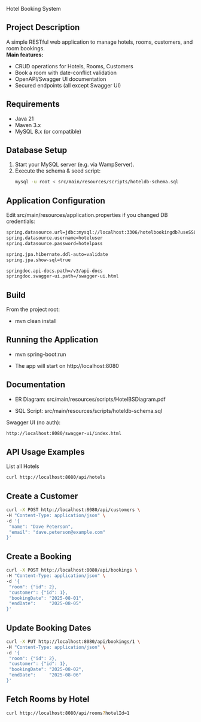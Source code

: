 Hotel Booking System

## Project Description
A simple RESTful web application to manage hotels, rooms, customers, and room bookings.  
**Main features:**
- CRUD operations for Hotels, Rooms, Customers
- Book a room with date-conflict validation
- OpenAPI/Swagger UI documentation
- Secured endpoints (all except Swagger UI)

## Requirements
- Java 21
- Maven 3.x
- MySQL 8.x (or compatible)

## Database Setup
1. Start your MySQL server (e.g. via WampServer).
2. Execute the schema & seed script:
   ```bash
   mysql -u root < src/main/resources/scripts/hoteldb-schema.sql

## Application Configuration
Edit src/main/resources/application.properties if you changed DB credentials:
   ```bash
   spring.datasource.url=jdbc:mysql://localhost:3306/hotelbookingdb?useSSL=false&serverTimezone=UTC&allowPublicKeyRetrieval=true
   spring.datasource.username=hoteluser
   spring.datasource.password=hotelpass

   spring.jpa.hibernate.ddl-auto=validate
   spring.jpa.show-sql=true
   
   springdoc.api-docs.path=/v3/api-docs
   springdoc.swagger-ui.path=/swagger-ui.html
```
## Build
From the project root:
- mvn clean install

## Running the Application
- mvn spring-boot:run

- The app will start on http://localhost:8080

## Documentation
- ER Diagram: src/main/resources/scripts/HotelBSDiagram.pdf

- SQL Script: src/main/resources/scripts/hoteldb-schema.sql

Swagger UI (no auth):
   ```bash
http://localhost:8080/swagger-ui/index.html
```

## API Usage Examples
List all Hotels
   ```bash
curl http://localhost:8080/api/hotels
```

## Create a Customer
   ```bash
curl -X POST http://localhost:8080/api/customers \
  -H "Content-Type: application/json" \
  -d '{
    "name": "Dave Peterson",
    "email": "dave.peterson@example.com"
  }'
```

## Create a Booking
   ```bash
curl -X POST http://localhost:8080/api/bookings \
  -H "Content-Type: application/json" \
  -d '{
    "room": {"id": 2},
    "customer": {"id": 1},
    "bookingDate": "2025-08-01",
    "endDate":     "2025-08-05"
  }'
```

## Update Booking Dates
   ```bash
   curl -X PUT http://localhost:8080/api/bookings/1 \
  -H "Content-Type: application/json" \
  -d '{
    "room": {"id": 2},
    "customer": {"id": 1},
    "bookingDate": "2025-08-02",
    "endDate":     "2025-08-06"
  }'
```

## Fetch Rooms by Hotel
   ```bash
   curl http://localhost:8080/api/rooms?hotelId=1
```





